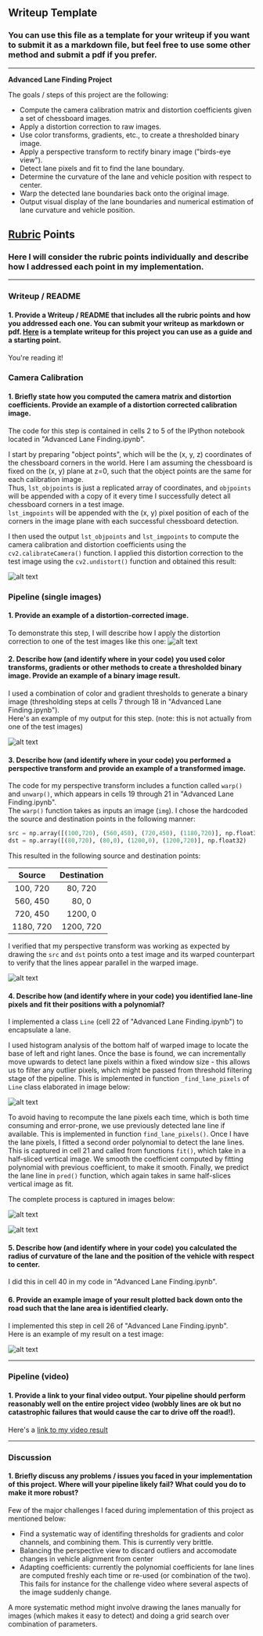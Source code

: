 ## Writeup Template

### You can use this file as a template for your writeup if you want to submit it as a markdown file, but feel free to use some other method and submit a pdf if you prefer.

---

**Advanced Lane Finding Project**

The goals / steps of this project are the following:

* Compute the camera calibration matrix and distortion coefficients given a set of chessboard images.
* Apply a distortion correction to raw images.
* Use color transforms, gradients, etc., to create a thresholded binary image.
* Apply a perspective transform to rectify binary image ("birds-eye view").
* Detect lane pixels and fit to find the lane boundary.
* Determine the curvature of the lane and vehicle position with respect to center.
* Warp the detected lane boundaries back onto the original image.
* Output visual display of the lane boundaries and numerical estimation of lane curvature and vehicle position.

[//]: # (Image References)

[image1]: ./examples/undistort_output.png "Undistorted"
[image2]: ./test_images/road_transformed.png "Road Transformed"
[image3]: ./examples/image_thresholds.png "Binary Example"
[image4]: ./examples/warped_straight_lines.jpg "Warp Example"
[image5]: ./examples/polynomial_fit_window.png "Fit Visual"
[image6]: ./examples/test6.jpg "Test image"
[image7]: ./examples/detected_lanes_persp.png "Output"
[image8]: ./examples/output.png "Output"
[video1]: ./project_video_with_lanes.mp4 "Video"

## [Rubric](https://review.udacity.com/#!/rubrics/571/view) Points

### Here I will consider the rubric points individually and describe how I addressed each point in my implementation.  

---

### Writeup / README

#### 1. Provide a Writeup / README that includes all the rubric points and how you addressed each one.  You can submit your writeup as markdown or pdf.  [Here](https://github.com/udacity/CarND-Advanced-Lane-Lines/blob/master/writeup_template.md) is a template writeup for this project you can use as a guide and a starting point.  

You're reading it!

### Camera Calibration

#### 1. Briefly state how you computed the camera matrix and distortion coefficients. Provide an example of a distortion corrected calibration image.

The code for this step is contained in cells 2 to 5 of the IPython notebook located in "Advanced Lane Finding.ipynb".  

I start by preparing "object points", which will be the (x, y, z) coordinates of the chessboard corners in the world. 
Here I am assuming the chessboard is fixed on the (x, y) plane at z=0, such that the object points are the same for each calibration image.  
Thus, `lst_objpoints` is just a replicated array of coordinates, and `objpoints` will be appended with a copy of it every time I 
successfully detect all chessboard corners in a test image.  
`lst_imgpoints` will be appended with the (x, y) pixel position of each of the corners in the image plane with each successful chessboard detection.  

I then used the output `lst_objpoints` and `lst_imgpoints` to compute the camera calibration and distortion coefficients 
using the `cv2.calibrateCamera()` function.  I applied this distortion correction to the test image using the `cv2.undistort()` 
function and obtained this result: 

![alt text][image1]

### Pipeline (single images)

#### 1. Provide an example of a distortion-corrected image.

To demonstrate this step, I will describe how I apply the distortion correction to one of the test images like this one:
![alt text][image2]

#### 2. Describe how (and identify where in your code) you used color transforms, gradients or other methods to create a thresholded binary image.  Provide an example of a binary image result.

I used a combination of color and gradient thresholds to generate a binary image (thresholding steps at cells 7 through 18 in "Advanced Lane Finding.ipynb").  
Here's an example of my output for this step.  (note: this is not actually from one of the test images)

![alt text][image3]

#### 3. Describe how (and identify where in your code) you performed a perspective transform and provide an example of a transformed image.

The code for my perspective transform includes a function called `warp()` and `unwarp()`, which appears in cells 19 through 21 in "Advanced Lane Finding.ipynb".  
The `warp()` function takes as inputs an image (`img`).  I chose the hardcoded the source and destination points in the following manner:

```python
src = np.array([(100,720), (560,450), (720,450), (1180,720)], np.float32)
dst = np.array([(80,720), (80,0), (1200,0), (1200,720)], np.float32)
```

This resulted in the following source and destination points:

| Source        | Destination   | 
|:-------------:|:-------------:| 
| 100, 720      | 80, 720       | 
| 560, 450      | 80, 0         |
| 720, 450      | 1200, 0       |
| 1180, 720     | 1200, 720     |

I verified that my perspective transform was working as expected by drawing the `src` and `dst` 
points onto a test image and its warped counterpart to verify that the lines appear parallel in the warped image.

![alt text][image4]

#### 4. Describe how (and identify where in your code) you identified lane-line pixels and fit their positions with a polynomial?

I implemented a class `Line` (cell 22 of "Advanced Lane Finding.ipynb") to encapsulate a lane.

I used histogram analysis of the bottom half of warped image to locate the base of left and right lanes.
Once the base is found, we can incrementally move upwards to detect lane pixels within a fixed window size - this allows us to filter
any outlier pixels, which might be passed from threshold filtering stage of the pipeline.
This is implemented in function `_find_lane_pixels` of `Line` class elaborated in image below:

![alt text][image5]

To avoid having to recompute the lane pixels each time, which is both time consuming and error-prone, we use previously detected lane line if available.
This is implemented in function `find_lane_pixels()`. 
Once I have the lane pixels, I fitted a second order polynomial to detect the lane lines.
This is captured in cell 21 and called from functions `fit()`, which take in a half-sliced vertical image.
We smooth the coefficient computed by fitting polynomial with previous coefficient, to make it smooth.
Finally, we predict the lane line in `pred()` function, which again takes in same half-slices vertical image as fit.

The complete process is captured in images below:

![alt text][image6]

![alt text][image7]


#### 5. Describe how (and identify where in your code) you calculated the radius of curvature of the lane and the position of the vehicle with respect to center.

I did this in cell 40 in my code in "Advanced Lane Finding.ipynb". 

#### 6. Provide an example image of your result plotted back down onto the road such that the lane area is identified clearly.

I implemented this step in cell 26 of "Advanced Lane Finding.ipynb".  
Here is an example of my result on a test image:

![alt text][image6]

---

### Pipeline (video)

#### 1. Provide a link to your final video output.  Your pipeline should perform reasonably well on the entire project video (wobbly lines are ok but no catastrophic failures that would cause the car to drive off the road!).

Here's a [link to my video result](./project_video_with_lanes.mp4)

---

### Discussion

#### 1. Briefly discuss any problems / issues you faced in your implementation of this project.  Where will your pipeline likely fail?  What could you do to make it more robust?

Few of the major challenges I faced during implementation of this project as mentioned below:

- Find a systematic way of identifing thresholds for gradients and color channels, and combining them. This is currently very brittle.
- Balancing the perspective view to discard outliers and accomodate changes in vehicle alignment from center
- Adapting coefficients: currently the polynomial coefficients for lane lines are computed freshly each time or re-used (or combination of the two). This fails for instance for the challenge video where several aspects of the image suddenly change.

A more systematic method might involve drawing the lanes manually for images (which makes it easy to detect) and doing a grid search over combination of parameters.

